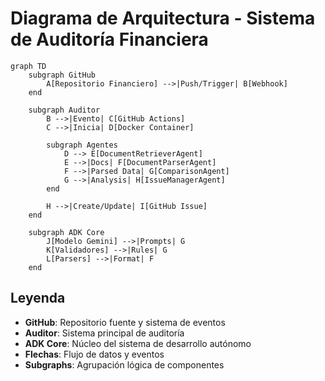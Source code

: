 # Diagrama de Arquitectura - Sistema de Auditoría Financiera

```mermaid
graph TD
    subgraph GitHub
        A[Repositorio Financiero] -->|Push/Trigger| B[Webhook]
    end

    subgraph Auditor
        B -->|Evento| C[GitHub Actions]
        C -->|Inicia| D[Docker Container]
        
        subgraph Agentes
            D --> E[DocumentRetrieverAgent]
            E -->|Docs| F[DocumentParserAgent]
            F -->|Parsed Data| G[ComparisonAgent]
            G -->|Analysis| H[IssueManagerAgent]
        end
        
        H -->|Create/Update| I[GitHub Issue]
    end

    subgraph ADK Core
        J[Modelo Gemini] -->|Prompts| G
        K[Validadores] -->|Rules| G
        L[Parsers] -->|Format| F
    end
```

## Leyenda

- **GitHub**: Repositorio fuente y sistema de eventos
- **Auditor**: Sistema principal de auditoría
- **ADK Core**: Núcleo del sistema de desarrollo autónomo
- **Flechas**: Flujo de datos y eventos
- **Subgraphs**: Agrupación lógica de componentes 